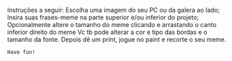 Instruções a seguir:
    Escolha uma imagem do seu PC ou da galera ao lado;
    Insira suas frases-meme na parte superior e/ou inferior do projeto;
    Opcionalmente altere o tamanho do meme clicando e arrastando o canto inferior direito
        do meme
    Vc tb pode alterar a cor e tipo das bordas e o tamanho da fonte.
    Depois dê um print, jogue no paint e recorte o seu meme.

    Have fun!
